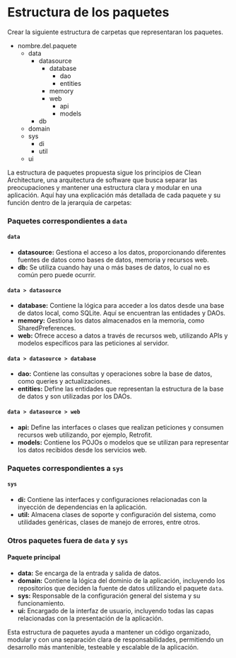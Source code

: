 # Estructura de los paquetes

Crear la siguiente estructura de carpetas que representaran los paquetes.

- nombre.del.paquete
    - data
        - datasource
            - database
                - dao
                - entities
            - memory
            - web
                - api
                - models
        - db
    - domain
    - sys
        - di
        - util
    - ui

La estructura de paquetes propuesta sigue los principios de Clean Architecture, una arquitectura de
software que busca separar las preocupaciones y mantener una estructura clara y modular en una
aplicación. Aquí hay una explicación más detallada de cada paquete y su función dentro de la
jerarquía de carpetas:

### Paquetes correspondientes a `data`

#### `data`

- **datasource:** Gestiona el acceso a los datos, proporcionando diferentes fuentes de datos como
  bases de datos, memoria y recursos web.
- **db:** Se utiliza cuando hay una o más bases de datos, lo cual no es común pero puede ocurrir.

#### `data > datasource`

- **database:** Contiene la lógica para acceder a los datos desde una base de datos local, como
  SQLite. Aquí se encuentran las entidades y DAOs.
- **memory:** Gestiona los datos almacenados en la memoria, como SharedPreferences.
- **web:** Ofrece acceso a datos a través de recursos web, utilizando APIs y modelos específicos
  para las peticiones al servidor.

#### `data > datasource > database`

- **dao:** Contiene las consultas y operaciones sobre la base de datos, como queries y
  actualizaciones.
- **entities:** Define las entidades que representan la estructura de la base de datos y son
  utilizadas por los DAOs.

#### `data > datasource > web`

- **api:** Define las interfaces o clases que realizan peticiones y consumen recursos web
  utilizando, por ejemplo, Retrofit.
- **models:** Contiene los POJOs o modelos que se utilizan para representar los datos recibidos
  desde los servicios web.

### Paquetes correspondientes a `sys`

#### `sys`

- **di:** Contiene las interfaces y configuraciones relacionadas con la inyección de dependencias en
  la aplicación.
- **util:** Almacena clases de soporte y configuración del sistema, como utilidades genéricas,
  clases de manejo de errores, entre otros.

### Otros paquetes fuera de `data` y `sys`

#### Paquete principal

- **data:** Se encarga de la entrada y salida de datos.
- **domain:** Contiene la lógica del dominio de la aplicación, incluyendo los repositorios que
  deciden la fuente de datos utilizando el paquete `data`.
- **sys:** Responsable de la configuración general del sistema y su funcionamiento.
- **ui:** Encargado de la interfaz de usuario, incluyendo todas las capas relacionadas con la
  presentación de la aplicación.

Esta estructura de paquetes ayuda a mantener un código organizado, modular y con una separación
clara de responsabilidades, permitiendo un desarrollo más mantenible, testeable y escalable de la
aplicación.